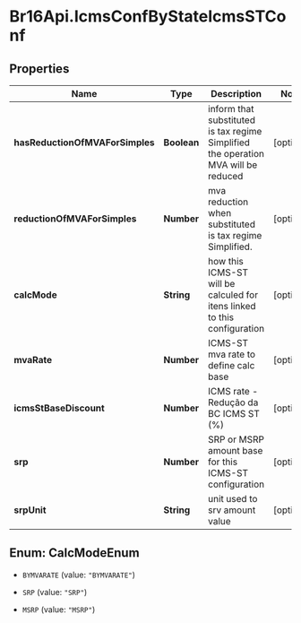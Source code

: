 # Br16Api.IcmsConfByStateIcmsSTConf

## Properties
Name | Type | Description | Notes
------------ | ------------- | ------------- | -------------
**hasReductionOfMVAForSimples** | **Boolean** | inform that substituted is tax regime Simplified the operation MVA will be reduced | [optional] 
**reductionOfMVAForSimples** | **Number** | mva reduction when substituted is tax regime Simplified. | [optional] 
**calcMode** | **String** | how this ICMS-ST will be calculed for itens linked to this configuration | [optional] 
**mvaRate** | **Number** | ICMS-ST mva rate to define calc base | [optional] 
**icmsStBaseDiscount** | **Number** | ICMS rate - Redução da BC ICMS ST (%) | [optional] 
**srp** | **Number** | SRP or MSRP amount base for this ICMS-ST configuration | [optional] 
**srpUnit** | **String** | unit used to srv amount value | [optional] 


<a name="CalcModeEnum"></a>
## Enum: CalcModeEnum


* `BYMVARATE` (value: `"BYMVARATE"`)

* `SRP` (value: `"SRP"`)

* `MSRP` (value: `"MSRP"`)




